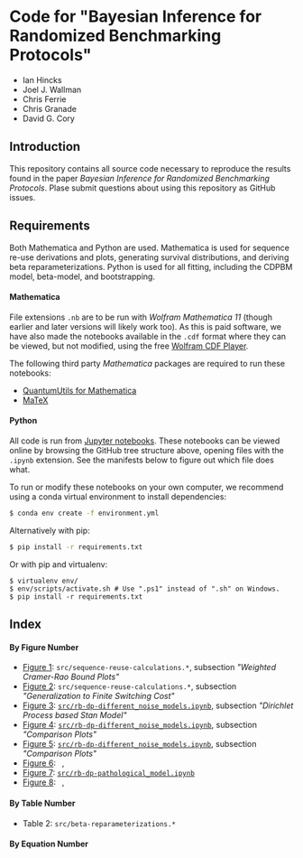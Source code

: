 # Code for "Bayesian Inference for Randomized Benchmarking Protocols"

- Ian Hincks
- Joel J. Wallman
- Chris Ferrie
- Chris Granade
- David G. Cory

## Introduction

This repository contains all source code necessary to reproduce the results found in the paper _Bayesian Inference for Randomized Benchmarking Protocols_. Plase submit questions about using this repository as GitHub issues.

## Requirements

Both Mathematica and Python are used. Mathematica is used for sequence re-use derivations and plots, generating survival distributions, and deriving beta reparameterizations. Python is used for all fitting, including the CDPBM model, beta-model, and bootstrapping.

#### Mathematica

File extensions `.nb` are to be run with _Wolfram Mathematica 11_ (though earlier and later versions will likely work too). As this is paid software, we have also made the notebooks available in the `.cdf` format where they can be viewed, but not modified, using the free [Wolfram CDF Player](https://www.wolfram.com/cdf-player/). 

The following third party _Mathematica_ packages are required to run these notebooks:

 - [QuantumUtils for Mathematica](https://github.com/QuantumUtils/quantum-utils-mathematica)
 - [MaTeX](https://github.com/szhorvat/MaTeX)

#### Python

All code is run from [Jupyter notebooks](http://jupyter.org/). These notebooks can be viewed online by browsing the GitHub tree structure above, opening files with the `.ipynb` extension. See the manifests below to figure out which file does what.

To run or modify these notebooks on your own computer, we recommend using a conda virtual environment to install dependencies:

```bash
$ conda env create -f environment.yml
```

Alternatively with pip:

```bash
$ pip install -r requirements.txt
```

Or with pip and virtualenv:

```
$ virtualenv env/
$ env/scripts/activate.sh # Use ".ps1" instead of ".sh" on Windows.
$ pip install -r requirements.txt
```
## Index

#### By Figure Number

- [Figure 1](https://github.com/ihincks/birb/blob/master/fig/betabin-crb.pdf): 
`src/sequence-reuse-calculations.*`, subsection _"Weighted Cramer-Rao Bound Plots"_
- [Figure 2](https://github.com/ihincks/birb/blob/master/fig/unitarity-optimal-switching-cost.pdf): 
`src/sequence-reuse-calculations.*`, subsection _"Generalization to Finite Switching Cost"_
- [Figure 3](https://github.com/ihincks/birb/blob/master/fig/different-noise-models-summary.pdf): 
[`src/rb-dp-different_noise_models.ipynb`](https://github.com/ihincks/birb/blob/master/src/rb-dp-different_noise_models.ipynb), 
subsection _"Dirichlet Process based Stan Model"_
- [Figure 4](https://github.com/ihincks/birb/blob/master/fig/different-noise-models-comparison.pdf): 
[`src/rb-dp-different_noise_models.ipynb`](https://github.com/ihincks/birb/blob/master/src/rb-dp-different_noise_models.ipynb), 
subsection _"Comparison Plots"_
- [Figure 5](https://github.com/ihincks/birb/blob/master/fig/different-noise-models-survival-dists.pdf): 
[`src/rb-dp-different_noise_models.ipynb`](https://github.com/ihincks/birb/blob/master/src/rb-dp-different_noise_models.ipynb), 
subsection _"Comparison Plots"_
- [Figure 6](https://github.com/ihincks/birb/blob/master/fig/low-data.pdf): 
` `, 
- [Figure 7](https://github.com/ihincks/birb/blob/master/fig/pathological-survival-distributions.pdf): 
[`src/rb-dp-pathological_model.ipynb`](https://github.com/ihincks/birb/blob/master/src/rb-dp-pathological_model.ipynb) 
- [Figure 8](https://github.com/ihincks/birb/blob/master/fig/lrb-posterior.pdf): 
` `, 

#### By Table Number

- Table 2: `src/beta-reparameterizations.*`

#### By Equation Number
